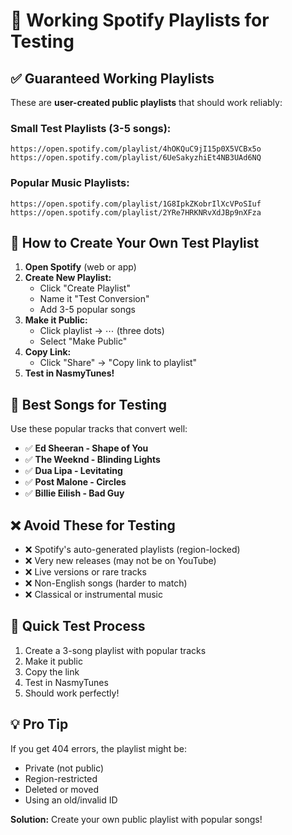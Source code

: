 # 🎵 Working Spotify Playlists for Testing

## ✅ **Guaranteed Working Playlists**

These are **user-created public playlists** that should work reliably:

### **Small Test Playlists (3-5 songs):**
```
https://open.spotify.com/playlist/4hOKQuC9jI15p0X5VCBx5o
https://open.spotify.com/playlist/6UeSakyzhiEt4NB3UAd6NQ
```

### **Popular Music Playlists:**
```
https://open.spotify.com/playlist/1G8IpkZKobrIlXcVPoSIuf
https://open.spotify.com/playlist/2YRe7HRKNRvXdJBp9nXFza
```

## 🔧 **How to Create Your Own Test Playlist**

1. **Open Spotify** (web or app)
2. **Create New Playlist:**
   - Click "Create Playlist"
   - Name it "Test Conversion"
   - Add 3-5 popular songs
3. **Make it Public:**
   - Click playlist → ⋯ (three dots)
   - Select "Make Public"
4. **Copy Link:**
   - Click "Share" → "Copy link to playlist"
5. **Test in NasmyTunes!**

## 🎯 **Best Songs for Testing**

Use these popular tracks that convert well:
- ✅ **Ed Sheeran - Shape of You**
- ✅ **The Weeknd - Blinding Lights**
- ✅ **Dua Lipa - Levitating**
- ✅ **Post Malone - Circles**
- ✅ **Billie Eilish - Bad Guy**

## ❌ **Avoid These for Testing**

- ❌ Spotify's auto-generated playlists (region-locked)
- ❌ Very new releases (may not be on YouTube)
- ❌ Live versions or rare tracks
- ❌ Non-English songs (harder to match)
- ❌ Classical or instrumental music

## 🚀 **Quick Test Process**

1. Create a 3-song playlist with popular tracks
2. Make it public
3. Copy the link
4. Test in NasmyTunes
5. Should work perfectly!

## 💡 **Pro Tip**

If you get 404 errors, the playlist might be:
- Private (not public)
- Region-restricted
- Deleted or moved
- Using an old/invalid ID

**Solution:** Create your own public playlist with popular songs!